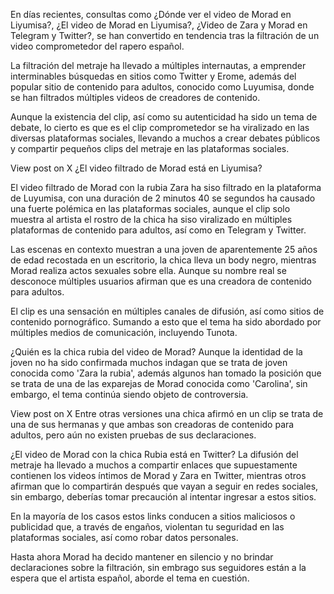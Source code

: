 En días recientes, consultas como ¿Dónde ver el video de Morad en Liyumisa?, ¿El video de Morad en Liyumisa?, ¿Video de Zara y Morad en Telegram y Twitter?, se han convertido en tendencia tras la filtración de un video comprometedor del rapero español.

La filtración del metraje ha llevado a múltiples internautas, a emprender interminables búsquedas en sitios como Twitter y Erome, además del popular sitio de contenido para adultos, conocido como Luyumisa, donde se han filtrados múltiples videos de creadores de contenido.

Aunque la existencia del clip, así como su autenticidad ha sido un tema de debate, lo cierto es que es el clip comprometedor se ha viralizado en las diversas plataformas sociales, llevando a muchos a crear debates públicos y compartir pequeños clips del metraje en las plataformas sociales.


View post on X
¿El video filtrado de Morad está en Liyumisa?

El video filtrado de Morad con la rubia Zara ha siso filtrado en la plataforma de Luyumisa, con una duración de 2 minutos 40 se segundos ha causado una fuerte polémica en las plataformas sociales, aunque el clip solo muestra al artista el rostro de la chica ha siso viralizado en múltiples plataformas de contenido para adultos, así como en Telegram y Twitter.

Las escenas en contexto muestran a una joven de aparentemente 25 años de edad recostada en un escritorio, la chica lleva un body negro, mientras Morad realiza actos sexuales sobre ella. Aunque su nombre real se desconoce múltiples usuarios afirman que es una creadora de contenido para adultos.

El clip es una sensación en múltiples canales de difusión, así como sitios de contenido pornográfico. Sumando a esto que el tema ha sido abordado por múltiples medios de comunicación, incluyendo Tunota.

¿Quién es la chica rubia del video de Morad?
Aunque la identidad de la joven no ha sido confirmada muchos indagan que se trata de joven conocida como 'Zara la rubia', además algunos han tomado la posición que se trata de una de las exparejas de Morad conocida como 'Carolina', sin embargo, el tema continúa siendo objeto de controversia.

View post on X
Entre otras versiones una chica afirmó en un clip se trata de una de sus hermanas y que ambas son creadoras de contenido para adultos, pero aún no existen pruebas de sus declaraciones.

¿El video de Morad con la chica Rubia está en Twitter?
La difusión del metraje ha llevado a muchos a compartir enlaces que supuestamente contienen los videos íntimos de Morad y Zara en Twitter, mientras otros afirman que lo compartirán después que vayan a seguir en redes sociales, sin embargo, deberías tomar precaución al intentar ingresar a estos sitios.

En la mayoría de los casos estos links conducen a sitios maliciosos o publicidad que, a través de engaños, violentan tu seguridad en las plataformas sociales, así como robar datos personales.


Hasta ahora Morad ha decido mantener en silencio y no brindar declaraciones sobre la filtración, sin embrago sus seguidores están a la espera que el artista español, aborde el tema en cuestión.
